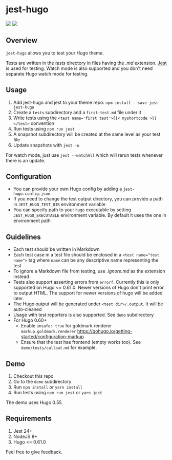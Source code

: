 # jest-hugo
[![](https://img.shields.io/npm/v/jest-hugo.svg)](https://www.npmjs.com/package/jest-hugo)
[![](https://img.shields.io/badge/license-MIT-yellow.svg)](https://github.com/manixate/jest-hugo/blob/master/LICENSE)

## Overview
`jest-hugo` allows you to test your Hugo theme.

Tests are written in the *tests* directory in files having the *.md* extension. [Jest](https://jestjs.io/) is used for testing. Watch mode is also supported and you don't need separate Hugo watch mode for testing.

## Usage
1. Add jest-hugo and jest to your theme repo: `npm install --save jest jest-hugo`
2. Create a `tests` subdirectory and a `first-test.md` file under it
3. Write tests using the `<test name='first test'>{{< myshortcode >}}</test>` convention
4. Run tests using `npm run jest`
5. A snapshot subdirectory will be created at the same level as your test file
6. Update snapshots with `jest -u`

For watch mode, just use `jest --watchAll` which will rerun tests whenever there is an update.

## Configuration
- You can provide your own Hugo config by adding a `jest-hugo.config.json`
- If you need to change the test output directory, you can provide a path in `JEST_HUGO_TEST_DIR` environment variable
- You can specify path to your `hugo` executable by setting `JEST_HUGO_EXECUTABLE` environment variable. By default it uses the one in environment path

## Guidelines
- Each test should be written in Markdown
- Each test case in a test file should be enclosed in a `<test name="test name">` tag where `name` can be any descriptive name representing the test
- To ignore a Markdown file from testing, use *.ignore.md* as the extension instead
- Tests also support asserting errors from `errorf`. Currently this is only supported on Hugo <= 0.61.0. Newer versions of Hugo don't print error to output HTML. The support for newer versions of hugo will be added later.
- The Hugo output will be generated under `<test dir>/.output`. It will be auto-cleaned
- Usage with test reporters is also supported. See `demo` subdirectory
- For Hugo 0.60+
  - Enable `unsafe: true` for goldmark renderer `markup.goldmark.renderer` https://gohugo.io/getting-started/configuration-markup
  - Ensure that the test has frontend (empty works too). See `demo/tests/callout.md` for example.

## Demo
1. Checkout this repo
2. Go to the `demo` subdirectory
3. Run `npm install` or `yarn install`
4. Run tests using `npm run jest` or `yarn jest`

The demo uses Hugo 0.55

## Requirements
1. Jest 24+
2. NodeJS 8+
3. Hugo <= 0.61.0

Feel free to give feedback.

